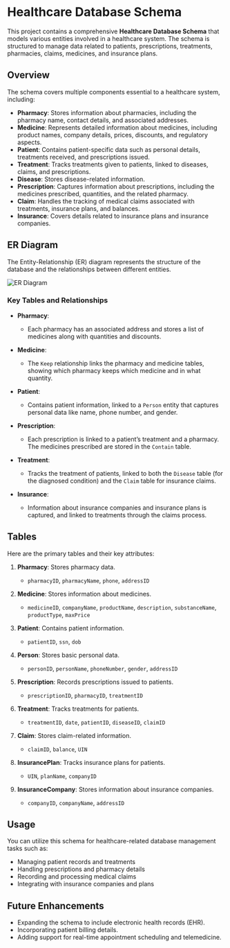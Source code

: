 # Healthcare Database Schema

This project contains a comprehensive **Healthcare Database Schema** that models various entities involved in a healthcare system. The schema is structured to manage data related to patients, prescriptions, treatments, pharmacies, claims, medicines, and insurance plans.

## Overview

The schema covers multiple components essential to a healthcare system, including:

- **Pharmacy**: Stores information about pharmacies, including the pharmacy name, contact details, and associated addresses.
- **Medicine**: Represents detailed information about medicines, including product names, company details, prices, discounts, and regulatory aspects.
- **Patient**: Contains patient-specific data such as personal details, treatments received, and prescriptions issued.
- **Treatment**: Tracks treatments given to patients, linked to diseases, claims, and prescriptions.
- **Disease**: Stores disease-related information.
- **Prescription**: Captures information about prescriptions, including the medicines prescribed, quantities, and the related pharmacy.
- **Claim**: Handles the tracking of medical claims associated with treatments, insurance plans, and balances.
- **Insurance**: Covers details related to insurance plans and insurance companies.

## ER Diagram

The Entity-Relationship (ER) diagram represents the structure of the database and the relationships between different entities.

![ER Diagram](./path-to-your-diagram-file/Healthcare-Schema.png)

### Key Tables and Relationships

- **Pharmacy**:
  - Each pharmacy has an associated address and stores a list of medicines along with quantities and discounts.
  
- **Medicine**:
  - The `Keep` relationship links the pharmacy and medicine tables, showing which pharmacy keeps which medicine and in what quantity.

- **Patient**:
  - Contains patient information, linked to a `Person` entity that captures personal data like name, phone number, and gender.
  
- **Prescription**:
  - Each prescription is linked to a patient’s treatment and a pharmacy. The medicines prescribed are stored in the `Contain` table.

- **Treatment**:
  - Tracks the treatment of patients, linked to both the `Disease` table (for the diagnosed condition) and the `Claim` table for insurance claims.

- **Insurance**:
  - Information about insurance companies and insurance plans is captured, and linked to treatments through the claims process.

## Tables

Here are the primary tables and their key attributes:

1. **Pharmacy**: Stores pharmacy data.
   - `pharmacyID`, `pharmacyName`, `phone`, `addressID`

2. **Medicine**: Stores information about medicines.
   - `medicineID`, `companyName`, `productName`, `description`, `substanceName`, `productType`, `maxPrice`

3. **Patient**: Contains patient information.
   - `patientID`, `ssn`, `dob`

4. **Person**: Stores basic personal data.
   - `personID`, `personName`, `phoneNumber`, `gender`, `addressID`

5. **Prescription**: Records prescriptions issued to patients.
   - `prescriptionID`, `pharmacyID`, `treatmentID`

6. **Treatment**: Tracks treatments for patients.
   - `treatmentID`, `date`, `patientID`, `diseaseID`, `claimID`

7. **Claim**: Stores claim-related information.
   - `claimID`, `balance`, `UIN`

8. **InsurancePlan**: Tracks insurance plans for patients.
   - `UIN`, `planName`, `companyID`

9. **InsuranceCompany**: Stores information about insurance companies.
   - `companyID`, `companyName`, `addressID`

## Usage

You can utilize this schema for healthcare-related database management tasks such as:

- Managing patient records and treatments
- Handling prescriptions and pharmacy details
- Recording and processing medical claims
- Integrating with insurance companies and plans

## Future Enhancements

- Expanding the schema to include electronic health records (EHR).
- Incorporating patient billing details.
- Adding support for real-time appointment scheduling and telemedicine.
